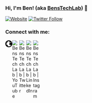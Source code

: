 ### Hi, I'm Ben! (aka [BensTechLab][website]) 👋

[![Website](https://img.shields.io/website?label=benstechlab.com&style=for-the-badge&url=https%3A%2F%2Fwww.benstechlab.com)](https://www.benstechlab.com)
[![Twitter Follow](https://img.shields.io/twitter/follow/benstechlab?color=1DA1F2&logo=twitter&style=for-the-badge)](https://twitter.com/intent/follow?original_referer=https%3A%2F%2Fgithub.com%2Fbenstechlab&screen_name=benstechlab)

### Connect with me:

[<img align="left" alt="BensTechLab.com" width="22px" src="https://raw.githubusercontent.com/iconic/open-iconic/master/svg/globe.svg" />][website]
[<img align="left" alt="BensTechLab | YouTube" width="22px" src="https://cdn.jsdelivr.net/npm/simple-icons@v3/icons/youtube.svg" />][youtube]
[<img align="left" alt="BensTechLab | Twitter" width="22px" src="https://cdn.jsdelivr.net/npm/simple-icons@v3/icons/twitter.svg" />][twitter]
[<img align="left" alt="BensTechLab | LinkedIn" width="22px" src="https://cdn.jsdelivr.net/npm/simple-icons@v3/icons/linkedin.svg" />][linkedin]
[<img align="left" alt="BensTechLab | Instagram" width="22px" src="https://cdn.jsdelivr.net/npm/simple-icons@v3/icons/instagram.svg" />][instagram]

<br />


[website]: https://www.benstechlab.com
[twitter]: https://twitter.com/benstechlab
[youtube]: https://www.youtube.com/channel/UCbDeizTFnEytnyH26l8lL-Q
[instagram]: https://www.instagram.com/benstechlab/
[linkedin]: https://www.linkedin.com/company/benstechlab/
